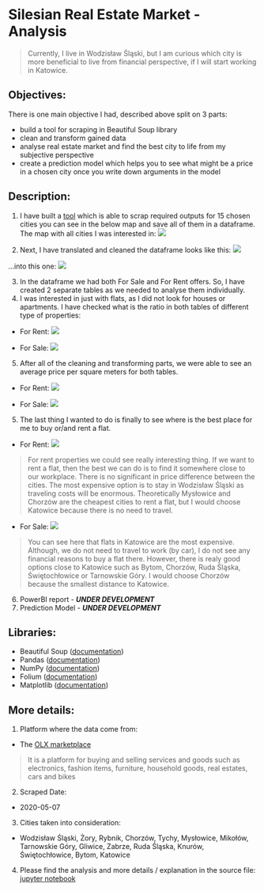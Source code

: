 # Silesian Real Estate Market - Analysis
> Currently, I live in Wodzisław Śląski, but I am curious which city is more beneficial to live from financial perspective, if I will start working in Katowice. 

## Objectives:
There is one main objective I had, described above split on 3 parts:
* build a tool for scraping in Beautiful Soup library
* clean and transform gained data
* analyse real estate market and find the best city to life from my subjective perspective
* create a prediction model which helps you to see what might be a price in a chosen city once you write down arguments in the model

## Description:
1. I have built a [tool](https://raw.githubusercontent.com/mborycki/Silesian_Real_Estate_Market/master/Real_Estate_Market_Scraper.py) which is able to scrap required outputs for 15 chosen cities you can see in the below map and save all of them in a dataframe.
The map with all cities I was interested in:
![](/images/map.png)

2. Next, I have translated and cleaned the dataframe looks like this:
![](/images/first_df.png)

...into this one:
![](/images/clean_df.png)

3. In the dataframe we had both For Sale and For Rent offers. So, I have created 2 separate tables as we needed to analyse them individually. 
4. I was interested in just with flats, as I did not look for houses or apartments. I have checked what is the ratio in both tables of different type of properties:

* For Rent:
![](/images/building_type_rent.png)

* For Sale:
![](/images/building_type_sale.png)

5. After all of the cleaning and transforming parts, we were able to see an average price per square meters for both tables.

* For Rent:
![](/images/avg_sqm_prc_rent.png)

* For Sale:
![](/images/avg_sqm_prc_sale.png)

5. The last thing I wanted to do is finally to see where is the best place for me to buy or/and rent a flat.

* For Rent:
![](/images/profitability_rent.png)
>For rent properties we could see really interesting thing. If we want to rent a flat, then the best we can do is to find it somewhere close to our workplace. There is no significant in price difference between the cities. The most expensive option is to stay in Wodzisław Śląski as traveling costs will be enormous. Theoretically Mysłowice and Chorzów are the cheapest cities to rent a flat, but I would choose Katowice because there is no need to travel.

* For Sale:
![](/images/profitability_sale.png)
>You can see here that flats in Katowice are the most expensive. Although, we do not need to travel to work (by car), I do not see any financial reasons to buy a flat there. However, there is realy good options close to Katowice such as Bytom, Chorzów, Ruda Śląska, Świętochłowice or Tarnowskie Góry. I would choose Chorzów because the smallest distance to Katowice.

6. PowerBI report - ***UNDER DEVELOPMENT***
7. Prediction Model - ***UNDER DEVELOPMENT***

## Libraries:
* Beautiful Soup ([documentation](https://www.crummy.com/software/BeautifulSoup/bs4/doc/))
* Pandas ([documentation](https://pandas.pydata.org/pandas-docs/version/0.25/))
* NumPy ([documentation](https://numpy.org/doc/1.19/))
* Folium ([documentation](https://python-visualization.github.io/folium/))
* Matplotlib ([documentation](https://matplotlib.org/3.2.2/contents.html))

## More details:
1. Platform where the data come from:
* The [OLX marketplace](https://www.olx.pl/)
> It is a platform for buying and selling services and goods such as electronics, fashion items, furniture, household goods, real estates, cars and bikes

2. Scraped Date: 
* 2020-05-07

3. Cities taken into consideration:
* Wodzisław Śląski, Żory, Rybnik, Chorzów, Tychy, Mysłowice, Mikołów, Tarnowskie Góry, Gliwice, Zabrze, Ruda Śląska, Knurów, Świętochłowice, Bytom, Katowice

4. Please find the analysis and more details / explanation in the source file: [jupyter notebook](https://github.com/mborycki/Silesian_Real_Estate_Market/blob/master/Real_Estate_Market_Analyzing.ipynb)
